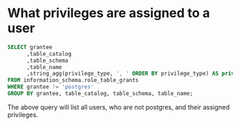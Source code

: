# What privileges are assigned to a user

```sql
SELECT grantee
      ,table_catalog
      ,table_schema
      ,table_name
      ,string_agg(privilege_type, ', ' ORDER BY privilege_type) AS privileges
FROM information_schema.role_table_grants
WHERE grantee != 'postgres'
GROUP BY grantee, table_catalog, table_schema, table_name;
```

The above query will list all users, who are not postgres, and their assigned privileges.
